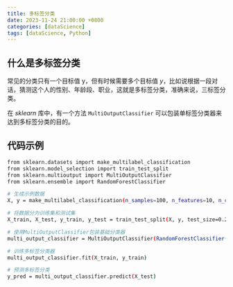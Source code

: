 ```yaml
---
title: 多标签分类
date: 2023-11-24 21:00:00 +0800
categories: [dataScience]
tags: [dataScience, Python]
---
```


## 什么是多标签分类

常见的分类只有一个目标值 y，但有时候需要多个目标值 *y*，比如说根据一段对话，猜测这个人的性别、年龄段、职业，这就是多标签分类，准确来说，三标签分类。

在 *sklearn* 库中，有一个方法 `MultiOutputClassifier` 可以包装单标签分类器来达到多标签分类的目的。

## 代码示例

```bash
from sklearn.datasets import make_multilabel_classification
from sklearn.model_selection import train_test_split
from sklearn.multioutput import MultiOutputClassifier
from sklearn.ensemble import RandomForestClassifier

# 生成示例数据
X, y = make_multilabel_classification(n_samples=100, n_features=10, n_classes=5, random_state=42)

# 将数据分为训练集和测试集
X_train, X_test, y_train, y_test = train_test_split(X, y, test_size=0.2, random_state=42)

# 使用MultiOutputClassifier包装基础分类器
multi_output_classifier = MultiOutputClassifier(RandomForestClassifier())

# 训练多标签分类器
multi_output_classifier.fit(X_train, y_train)

# 预测多标签分类
y_pred = multi_output_classifier.predict(X_test)
```